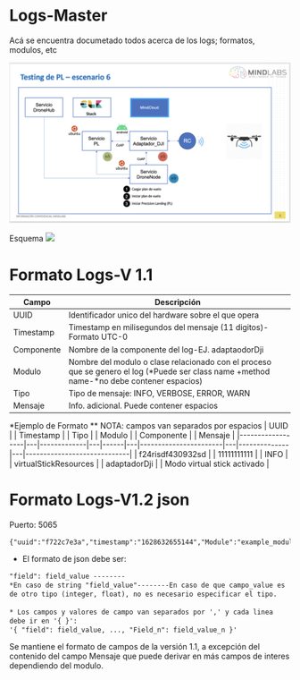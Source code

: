 # Logs-Master
Acá se encuentra documetado todos acerca de los logs; formatos, modulos, etc

<img src="https://github.com/FranHerreraR/Logs-Master/blob/main/image.png" width="700" />

Esquema
<img src="https://github.com/FranHerreraR/logstash/blob/main/logstash.jpg" width="650" />

# Formato Logs-V 1.1
| Campo      | Descripción                                                                                                                               |
|------------|-------------------------------------------------------------------------------------------------------------------------------------------|
| UUID       | Identificador unico del hardware sobre el que opera                                                                                       |
| Timestamp  | Timestamp en milisegundos del mensaje (11 digitos)-Formato UTC-0                                                                          |
| Componente | Nombre de la componente del log-EJ. adaptaodorDji                                                                                         |
| Modulo     | Nombre del modulo o clase relacionado con el proceso que se genero el log (*Puede ser class name +method name-*no debe contener espacios) |
| Tipo       | Tipo de mensaje: INFO, VERBOSE, ERROR, WARN                                                                                               |
| Mensaje    | Info. adicional. Puede contener espacios                                                                                                  |

*Ejemplo de Formato
  ** NOTA: campos van separados por espacios
 | UUID             |   | Timestamp   |   | Tipo |   | Modulo                |   | Componente   |   | Mensaje                     |
|------------------|---|-------------|---|------|---|-----------------------|---|--------------|---|-----------------------------|
| f24risdf430932sd |   | 11111111111 |   | INFO |   | virtualStickResources |   | adaptadorDji |   | Modo virtual stick activado |

# Formato Logs-V1.2 json
Puerto: 5065
```
{"uuid":"f722c7e3a","timestamp":"1628632655144","Module":"example_module","Component":"example_component","example_field":example_value"}
```
* El formato de json debe ser:
```
"field": field_value -------- 
*En caso de string "field_value"--------En caso de que campo_value es de otro tipo (integer, float), no es necesario especificar el tipo.

* Los campos y valores de campo van separados por ',' y cada linea debe ir en '{ }':
'{ "field": field_value, ..., "Field_n": field_value_n }'
```
Se mantiene el formato de campos de la versión 1.1, a excepción del contenido del campo Mensaje que puede derivar en más campos de interes dependiendo del modulo.
